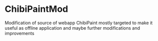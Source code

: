 ChibiPaintMod
=============

Modification of source of webapp ChibiPaint mostly targeted to make it useful as offline application and maybe further modifications and improvements 